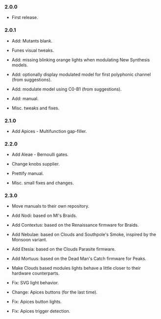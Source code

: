 ### 2.0.0
- First release.

### 2.0.1

- Add: Mutants blank.

- Funes visual tweaks.

- Add: missing blinking orange lights when modulating New Synthesis models.

- Add: optionally display modulated model for first polyphonic channel (from suggestions).

- Add: modulate model using C0-B1 (from suggestions).

- Add: manual.

- Misc. tweaks and fixes.

### 2.1.0

- Add Apices - Multifunction gap-filler.

### 2.2.0

- Add Aleae - Bernoulli gates.

- Change knobs supplier.

- Prettify manual.

- Misc. small fixes and changes.

### 2.3.0

- Move manuals to their own repository.

- Add Nodi: based on MI's Braids.

- Add Contextus: based on the Renaissance firmware for Braids.

- Add Nebulae: based on Clouds and Southpole's Smoke, inspired by the Monsoon variant.

- Add Etesia: based on the Clouds Parasite firmware.

- Add Mortuus: based on the Dead Man's Catch firmware for Peaks.

- Make Clouds based modules lights behave a little closer to their hardware counterparts.

- Fix: SVG light behavior.

- Change: Apices buttons (for the last time).

- Fix: Apices button lights.

- Fix: Apices trigger detection.